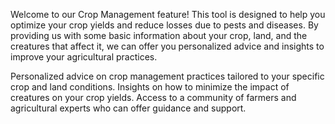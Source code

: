 Welcome to our Crop Management feature! This tool is designed to help you optimize your crop yields 
and reduce losses due to pests and diseases. By providing us with some basic information about your 
crop, land, and the creatures that affect it, we can offer you personalized advice and insights to 
improve your agricultural practices.


Personalized advice on crop management practices tailored to your specific crop and land conditions.
Insights on how to minimize the impact of creatures on your crop yields.
Access to a community of farmers and agricultural experts who can offer guidance and support.
